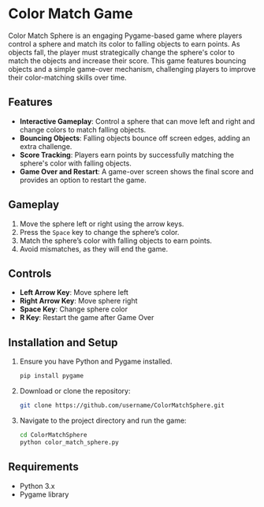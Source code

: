 # Color Match Game

Color Match Sphere is an engaging Pygame-based game where players control a sphere and match its color to falling objects to earn points. As objects fall, the player must strategically change the sphere's color to match the objects and increase their score. This game features bouncing objects and a simple game-over mechanism, challenging players to improve their color-matching skills over time.

## Features
- **Interactive Gameplay**: Control a sphere that can move left and right and change colors to match falling objects.
- **Bouncing Objects**: Falling objects bounce off screen edges, adding an extra challenge.
- **Score Tracking**: Players earn points by successfully matching the sphere's color with falling objects.
- **Game Over and Restart**: A game-over screen shows the final score and provides an option to restart the game.

## Gameplay
1. Move the sphere left or right using the arrow keys.
2. Press the `Space` key to change the sphere’s color.
3. Match the sphere’s color with falling objects to earn points.
4. Avoid mismatches, as they will end the game.

## Controls
- **Left Arrow Key**: Move sphere left
- **Right Arrow Key**: Move sphere right
- **Space Key**: Change sphere color
- **R Key**: Restart the game after Game Over

## Installation and Setup
1. Ensure you have Python and Pygame installed.
   ```bash
   pip install pygame
   ```
2. Download or clone the repository:
   ```bash
   git clone https://github.com/username/ColorMatchSphere.git
   ```
3. Navigate to the project directory and run the game:
   ```bash
   cd ColorMatchSphere
   python color_match_sphere.py
   ```

## Requirements
- Python 3.x
- Pygame library



